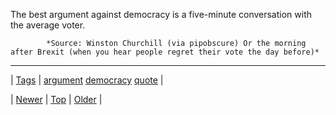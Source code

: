 <!--
title: The best argument against democracy is a five-minute conversation with the average voter.
date: 2020-06-28T15:27:00.119Z
tags: argument, democracy, quote
-->




The best argument against democracy is a five-minute conversation with the average voter.

            *Source: Winston Churchill (via pipobscure) Or the morning after Brexit (when you hear people regret their vote the day before)*

<!--BOTTOM-POST-NAVIGATION-->
---

| [Tags](tags.md) | [argument](tag-argument.md) [democracy](tag-democracy.md) [quote](tag-quote.md) |

| [Newer](146409360874.md) | [Top](index.md) | [Older](146559928484.md) |